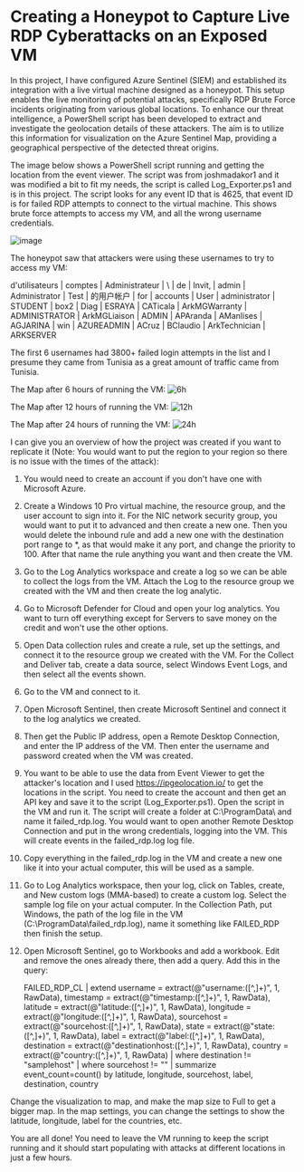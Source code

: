 # Creating a Honeypot to Capture Live RDP Cyberattacks on an Exposed VM

In this project, I have configured Azure Sentinel (SIEM) and established its integration with a live virtual machine designed as a honeypot. This setup enables the live monitoring of potential attacks, specifically RDP Brute Force incidents originating from various global locations. To enhance our threat intelligence, a PowerShell script has been developed to extract and investigate the geolocation details of these attackers. The aim is to utilize this information for visualization on the Azure Sentinel Map, providing a geographical perspective of the detected threat origins.

The image below shows a PowerShell script running and getting the location from the event viewer. The script was from joshmadakor1 and it was modified a bit to fit my needs, the script is called Log_Exporter.ps1 and is in this project. The script looks for any event ID that is 4625, that event ID is for failed RDP attempts to connect to the virtual machine. This shows brute force attempts to access my VM, and all the wrong username credentials.

![image](https://github.com/Savier5/Creating-a-Honeypot-to-Capture-Live-RDP-Attacks-on-a-Exposed-VM/assets/55478673/204bac96-87ae-4e58-a881-fc76c17922f1)

The honeypot saw that attackers were using these usernames to try to access my VM:

d'utilisateurs | comptes | Administrateur | \\ | de | Invit‚ | admin | Administrator | Test | 的用户帐户 | for | accounts | User | administrator | STUDENT | box2 | Diag | ESRAYA | CATicala | ArkMGWarranty | ADMINISTRATOR | ArkMGLiaison | ADMIN | APAranda | AManlises | AGJARINA | win | AZUREADMIN | ACruz | BClaudio | ArkTechnician | ARKSERVER

The first 6 usernames had 3800+ failed login attempts in the list and I presume they came from Tunisia as a great amount of traffic came from Tunisia.

The Map after 6 hours of running the VM:
![6h](https://github.com/Savier5/Implementing-a-RDP-Honeypot-in-Azure/assets/55478673/909e9b26-e513-4ad9-a210-89a7896a4532)

The Map after 12 hours of running the VM:
![12h](https://github.com/Savier5/Implementing-a-RDP-Honeypot-in-Azure/assets/55478673/903f6cac-7c45-4653-9c13-74da48679d6d)

The Map after 24 hours of running the VM:
![24h](https://github.com/Savier5/Creating-a-Honeypot-to-Capture-Live-RDP-Cyberattacks-on-a-Exposed-VM/assets/55478673/324fe9b4-769f-4aa0-871c-ef159e9db73d)

I can give you an overview of how the project was created if you want to replicate it (Note: You would want to put the region to your region so there is no issue with the times of the attack):

  1. You would need to create an account if you don't have one with Microsoft Azure.

  2. Create a Windows 10 Pro virtual machine, the resource group, and the user account to sign into it. For the NIC network security group, you would want to put it to advanced and then create a new one. Then you would delete the inbound rule and add a new one with the destination port range to *, as that would make it any port, and change the priority to 100. After that name the rule anything you want and then create the VM.

  3. Go to the Log Analytics workspace and create a log so we can be able to collect the logs from the VM. Attach the Log to the resource group we created with the VM and then create the log analytic.

  4. Go to Microsoft Defender for Cloud and open your log analytics. You want to turn off everything except for Servers to save money on the credit and won't use the other options.
     
  5. Open Data collection rules and create a rule, set up the settings, and connect it to the resource group we created with the VM. For the Collect and Deliver tab, create a data source, select Windows Event Logs, and then select all the events shown.

  6. Go to the VM and connect to it.

  7. Open Microsoft Sentinel, then create Microsoft Sentinel and connect it to the log analytics we created.

  8. Then get the Public IP address, open a Remote Desktop Connection, and enter the IP address of the VM. Then enter the username and password created when the VM was created.

  9. You want to be able to use the data from Event Viewer to get the attacker's location and I used https://ipgeolocation.io/ to get the locations in the script. You need to create the account and then get an API key and save it to the script (Log_Exporter.ps1). Open the script in the VM and run it. The script will create a folder at C:\ProgramData\ and name it failed_rdp.log. You would want to open another Remote Desktop Connection and put in the wrong credentials, logging into the VM. This will create events in the failed_rdp.log log file.

  10. Copy everything in the failed_rdp.log in the VM and create a new one like it into your actual computer, this will be used as a sample. 

  11. Go to Log Analytics workspace, then your log, click on Tables, create, and New custom logs (MMA-based) to create a custom log. Select the sample log file on your actual computer. In the Collection Path, put Windows, the path of the log file in the VM (C:\ProgramData\failed_rdp.log), name it something like FAILED_RDP then finish the setup.

  12. Open Microsoft Sentinel, go to Workbooks and add a workbook. Edit and remove the ones already there, then add a query. Add this in the query:

      FAILED_RDP_CL 
        | extend username = extract(@"username:([^,]+)", 1, RawData),
         timestamp = extract(@"timestamp:([^,]+)", 1, RawData),
         latitude = extract(@"latitude:([^,]+)", 1, RawData),
         longitude = extract(@"longitude:([^,]+)", 1, RawData),
         sourcehost = extract(@"sourcehost:([^,]+)", 1, RawData),
         state = extract(@"state:([^,]+)", 1, RawData),
         label = extract(@"label:([^,]+)", 1, RawData),
         destination = extract(@"destinationhost:([^,]+)", 1, RawData),
         country = extract(@"country:([^,]+)", 1, RawData)
      | where destination != "samplehost"
      | where sourcehost != ""
      | summarize event_count=count() by latitude, longitude, sourcehost, label, destination, country

 Change the visualization to map, and make the map size to Full to get a bigger map. In the map settings, you can change the settings to show the latitude, longitude, label for the countries, etc. 

 You are all done! You need to leave the VM running to keep the script running and it should start populating with attacks at different locations in just a few hours.

